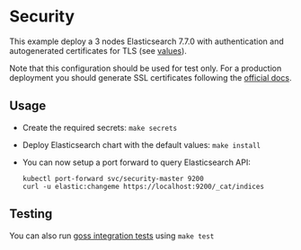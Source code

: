 # Security

This example deploy a 3 nodes Elasticsearch 7.7.0 with authentication and
autogenerated certificates for TLS (see [values][]).

Note that this configuration should be used for test only. For a production
deployment you should generate SSL certificates following the [official docs][].

## Usage

* Create the required secrets: `make secrets`

* Deploy Elasticsearch chart with the default values: `make install`

* You can now setup a port forward to query Elasticsearch API:

  ```
  kubectl port-forward svc/security-master 9200
  curl -u elastic:changeme https://localhost:9200/_cat/indices
  ```

## Testing

You can also run [goss integration tests][] using `make test`


[goss integration tests]: https://github.com/elastic/helm-charts/tree/7.7/elasticsearch/examples/security/test/goss.yaml
[official docs]: https://www.elastic.co/guide/en/elasticsearch/reference/7.7/configuring-tls.html#node-certificates
[values]: https://github.com/elastic/helm-charts/tree/7.7/elasticsearch/examples/security/security.yaml
